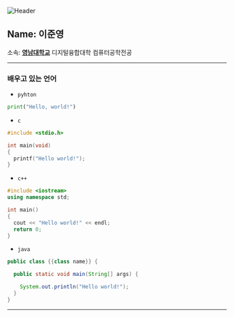 ![Header](https://capsule-render.vercel.app/api?type=waving&height=300&text=Hello%20Everyone!&color=0:6e46eb,100:410fe1&fontColor=ffffff)

## Name: 이준영 

소속: <span blue = "color=#00ffff">[**영남대학교**](https://www.yu.ac.kr/main/index.do)</span> 디지털융합대학 컴퓨터공학전공

-----
### 배우고 있는 언어
* `pyhton`
```python
print("Hello, world!")
```

* `c`
```c
#include <stdio.h>

int main(void)
{
  printf("Hello world!");
}
```

* `c++`
```cpp
#include <iostream>
using namespace std;

int main()
{
  cout << "Hello world!" << endl;
  return 0;
}
```

* `java`
```java
public class {{class name}} {

  public static void main(String[] args) {

    System.out.println("Hello world!");
  }
}
```

-----
